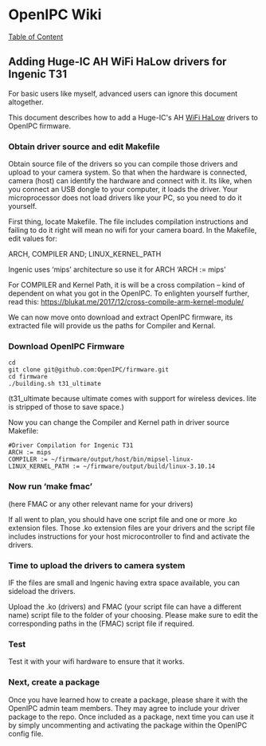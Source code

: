 # OpenIPC Wiki
[Table of Content](../index.md)

Adding Huge-IC AH WiFi HaLow drivers for Ingenic T31
----------------------------------------------------
For basic users like myself, advanced users can ignore this document altogether.

This document describes how to add a Huge-IC's AH [WiFi HaLow](https://iot4beginners.com/wi-fi-halow/) drivers to OpenIPC firmware.

### Obtain driver source and edit Makefile

Obtain source file of the drivers so you can compile those drivers and upload to your camera system. So that when the hardware is connected, camera (host) can identify the hardware and connect with it. Its like, when you connect an USB dongle to your computer, it loads the driver. Your microprocessor does not load drivers like your PC, so you need to do it yourself.

First thing, locate Makefile. The file includes compilation instructions and failing to do it right will mean no wifi for your camera board. In the Makefile, edit values for:

ARCH, 
COMPILER AND;
LINUX_KERNEL_PATH

Ingenic uses ‘mips’ architecture so use it for ARCH ‘ARCH := mips’ 

For COMPILER and Kernel Path, it is will be a cross compilation – kind of dependent on what you got in the OpenIPC. To enlighten yourself further, read this: https://blukat.me/2017/12/cross-compile-arm-kernel-module/

We can now move onto download and extract OpenIPC firmware, its extracted file will provide us the paths for Compiler and Kernal.

### Download OpenIPC Firmware

```
cd
git clone git@github.com:OpenIPC/firmware.git
cd firmware
./building.sh t31_ultimate
```
(t31_ultimate because ultimate comes with support for wireless devices. lite is stripped of those to save space.)

Now you can change the Compiler and Kernel path in driver source Makefile:

```
#Driver Compilation for Ingenic T31
ARCH := mips
COMPILER := ~/firmware/output/host/bin/mipsel-linux-
LINUX_KERNEL_PATH := ~/firmware/output/build/linux-3.10.14
```

### Now run ‘make fmac’

(here FMAC or any other relevant name for your drivers)

If all went to plan, you should have one script file and one or more .ko extension files. Those .ko extension files are your drivers and the script file includes instructions for your host microcontroller to find and activate the drivers.

###	Time to upload the drivers to camera system

IF the files are small and Ingenic having extra space available, you can sideload the drivers.

Upload the .ko (drivers) and FMAC (your script file can have a different name) script file to the folder of your choosing. Please make sure to edit the corresponding paths in the (FMAC) script file if required.

###	Test

Test it with your wifi hardware to ensure that it works. 

###	Next, create a package

Once you have learned how to create a package, please share it with the OpenIPC admin team members. They may agree to include your driver package to the repo. Once included as a package, next time you can use it by simply uncommenting and activating the package within the OpenIPC config file.
